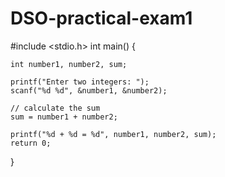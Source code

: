 # DSO-practical-exam1
#include <stdio.h>
int main() {    

    int number1, number2, sum;
    
    printf("Enter two integers: ");
    scanf("%d %d", &number1, &number2);

    // calculate the sum
    sum = number1 + number2;      
    
    printf("%d + %d = %d", number1, number2, sum);
    return 0;
}

